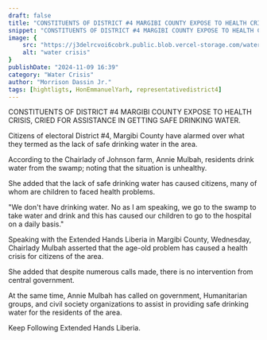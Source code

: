 ```yaml
---
draft: false
title: "CONSTITUENTS OF DISTRICT #4 MARGIBI COUNTY EXPOSE TO HEALTH CRISIS, CRIED FOR ASSISTANCE IN GETTING SAFE DRINKING WATER."
snippet: "CONSTITUENTS OF DISTRICT #4 MARGIBI COUNTY EXPOSE TO HEALTH CRISIS, CRIED FOR ASSISTANCE IN GETTING SAFE DRINKING WATER."
image: {
    src: "https://j3delrcvoi6cobrk.public.blob.vercel-storage.com/water-bOUM3WYM8AUEoixS212HERS4kBYXiN.jpeg",
    alt: "water crisis"
}
publishDate: "2024-11-09 16:39"
category: "Water Crisis"
author: "Morrison Dassin Jr."
tags: [hightligts, HonEmmanuelYarh, representativedistrict4]
---
```


CONSTITUENTS OF DISTRICT #4 MARGIBI COUNTY EXPOSE TO HEALTH CRISIS, CRIED FOR ASSISTANCE IN GETTING SAFE DRINKING WATER. 

Citizens of electoral District #4, Margibi County have alarmed over what they termed as the lack of safe drinking water in the area. 

According to the Chairlady of Johnson farm, Annie Mulbah, residents drink water from the swamp; noting that the situation is unhealthy.

She added that the lack of safe drinking water has caused citizens, many of whom are children to faced health problems. 

"We don't have drinking water. No as I am speaking, we go to the swamp to take water and drink and this has caused our children to go to the hospital on a daily basis." 

Speaking with the Extended Hands Liberia in Margibi County, Wednesday, Chairlady Mulbah asserted that the age-old problem has caused a health crisis for citizens of the area.

She added that despite numerous calls made, there is no intervention from central government.

At the same time, Annie Mulbah has called on government, Humanitarian groups, and civil society organizations to assist in providing safe drinking water for the residents of the area.

Keep Following Extended Hands Liberia.



